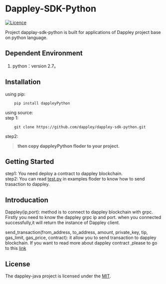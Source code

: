 # Dappley-SDK-Python

[![Licence](https://img.shields.io/github/license/dappley/dappley-sdk-python.svg)](https://github.com/dappley/dappley-sdk-python/master/LICENSE)

Project dapplay-sdk-python is built for applications of Dappley project base on python language.

## Dependent Environment
1. python：version 2.7。

## Installation
using pip:
```shell
    pip install dappleyPython
```
using source:  
step 1:
```git
    git clone https://github.com/dappley/dappley-sdk-python.git
```
step2:
> __then copy dappleyPython floder to your project.__
## Getting Started
step1: 
You need deploy a contract to dappley blockchain.   
step2: 
You can read [test.py](https://github.com/dappley/dappley-sdk-python/blob/master/examples/test.py) in examples floder to know how to send trasaction to dappley.

## Introducation
   Dappley(ip,port): method is to connect  to dappley blockchain with grpc. Firstly you need to know the dappley grpc ip and port. when you connected successfully,it will return the instance of Dappley client.

   send_transaction(from_address, to_address, amount, private_key, tip, gas_limit, gas_price, contract): it allow you to send transaction to dappley blockchain. If you want to read more about dappley contract ,please to go to this [link](https://github.com/dappley/go-dappley/wiki/SC-Development)
## License
The dappley-java project is licensed under the [MIT](https://opensource.org/licenses/MIT).